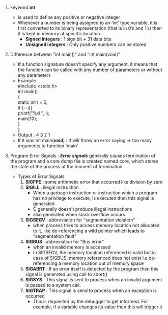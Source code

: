 1. keyword **int** 
    - is used to define any positive or negative integer
    - Whenever a number is being assigned to an ‘int’ type variable, it is first converted to its binary representation (that is in 0’s and 1’s) then it is kept in memory at specific location
        - **Signed Integers** : 1 sign bit + 31 data bits
        - **Unsigned Integers** :  Only positive numbers can be stored

2. Difference between "int main()" and "int main(void)"
    - If a function signature doesn’t specify any argument, it means that the function can be called with any number of parameters or without any parameters
    - Example<br>
        #include <stdio.h><br>
        int main()<br>
        {<br>
            static int i = 5;<br>
            if (--i){<br>
                printf("%d ", i);<br>
                main(10);<br>
            }<br>
        }<br>
    - Output : 4 3 2 1
    - If it was int main(***void***) : It will throw an error saying => too many arguments to function 'main'

3. Program Error Signals : ***Error signals*** generally causes termination of the program and a core dump file is created named core, which stores the state of the process at the moment of termination
    - Types of Error Signals
        1. **SIGFPE** : some arithmetic error that occurred like division by zero
        2. **SIGILL** : illegal instruction
            - When a garbage instruction or instruction which a program has no privilege to execute, is executed then this signal is generated
            - C generally doesn't produce illegal instructions
            - also generated when stack overflow occurs
        3. **SIGSEGV** : abbreviation for "segmentation violation"
            - when process tries to access memory location not allocated to it, like de-referencing a wild pointer which leads to "segmentation fault"
        4. **SIGBUS** : abbreviation for "Bus error"
            - when an invalid memory is accessed
            - In SIGSEGV, the memory location referenced is valid but in case of SIGBUS, memory referenced does not exist i.e de-referencing a memory location out of memory space
        5. **SIGABRT** : If an error itself is detected by the program then this signal is generated using call to abort()
        6. **SIGSYS** : This signal is sent to process when an invalid argument is passed to a system call.
        7. **SIGTRAP** : This signal is send to process when an exception is occurred
            - This is requested by the debugger to get informed. For example, if a variable changes its value then this will trigger it
